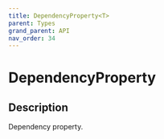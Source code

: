 ```yaml
---
title: DependencyProperty<T>
parent: Types
grand_parent: API
nav_order: 34
---
```


# DependencyProperty<T>

## Description

Dependency property.
